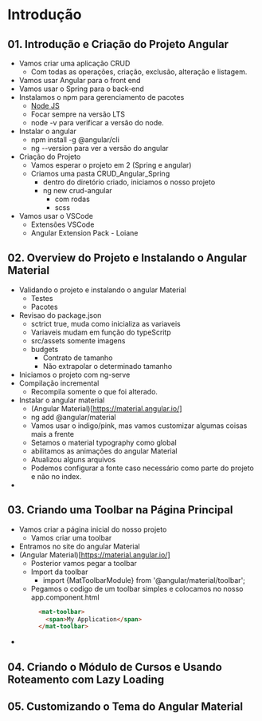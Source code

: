 # Introdução

## 01. Introdução e Criação do Projeto Angular
- Vamos criar uma aplicação CRUD
	- Com todas as operações, criação, exclusão, alteração e listagem.
- Vamos usar Angular para o front end
- Vamos usar o Spring para o back-end
- Instalamos o npm para gerenciamento de pacotes
	- [Node JS](https://nodejs.org/en)
	- Focar sempre na versão LTS
	- node -v para verificar a versão do node.
- Instalar o angular
	- npm install -g @angular/cli
	- ng --version para ver a versão do angular
- Criação do Projeto
	- Vamos esperar o projeto em 2 (Spring e angular)
	- Criamos uma pasta CRUD_Angular_Spring
		- dentro do diretório criado, iniciamos o nosso projeto
		- ng new crud-angular
			- com rodas
			- scss
- Vamos usar o VSCode
	- Extensões VSCode
	- Angular Extension Pack - Loiane

## 02. Overview do Projeto e Instalando o Angular Material
- Validando o projeto e instalando o angular Material
	- Testes
	- Pacotes
- Revisao do package.json
	- sctrict true, muda como inicializa as variaveis
	- Variaveis mudam em função do typeScritp
	- src/assets somente imagens
	- budgets
		- Contrato de tamanho
		- Não extrapolar o determinado tamanho
- Iniciamos o projeto com ng-serve
- Compilação incremental
	- Recompila somente o que foi alterado.
- Instalar o angular material
	- (Angular Material)[https://material.angular.io/]
	- ng add @angular/material
	- Vamos usar o indigo/pink, mas vamos customizar algumas coisas mais a frente
	- Setamos o material typography como global
	- abilitamos as animações do angular Material
	- Atualizou alguns arquivos
	- Podemos configurar a fonte caso necessário como parte do projeto e não no index.
- 

## 03. Criando uma Toolbar na Página Principal
- Vamos criar a página inicial do nosso projeto
	- Vamos criar uma toolbar
- Entramos no site do angular Material
- (Angular Material)[https://material.angular.io/]
	- Posterior vamos pegar a toolbar
	- Import da toolbar
		- import {MatToolbarModule} from '@angular/material/toolbar';
	- Pegamos o codigo de um toolbar simples e colocamos no nosso app.component.html
		````html
		  <mat-toolbar>
		    <span>My Application</span>
		  </mat-toolbar>
		````
- 

## 04. Criando o Módulo de Cursos e Usando Roteamento com Lazy Loading

## 05. Customizando o Tema do Angular Material